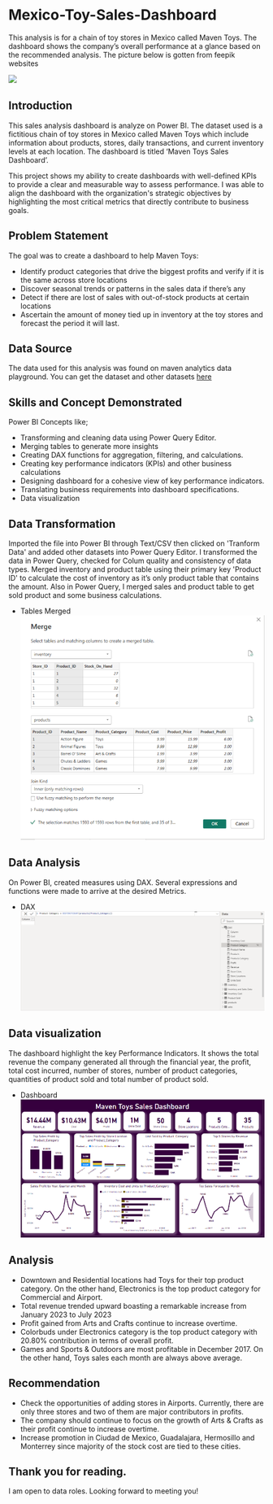 # Mexico-Toy-Sales-Dashboard
This analysis is for a chain of toy stores in Mexico called Maven Toys. The dashboard shows the company’s overall performance at a glance based on the recommended analysis. The picture below is gotten from feepik websites

![](man-using-digital-tablet.jpg)

## Introduction
This sales analysis dashboard is analyze on Power BI. The dataset used is a fictitious chain of toy stores in Mexico called Maven Toys which include information about products, stores, daily transactions, and current inventory levels at each location. The dashboard is titled ‘Maven Toys Sales Dashboard’.

This project shows my ability to create dashboards with well-defined KPIs to provide a clear and measurable way to assess performance. I was able to align the dashboard with the organization's strategic objectives by highlighting the most critical metrics that directly contribute to business goals.

## Problem Statement
The goal was to create a dashboard to help Maven Toys:
* Identify product categories that drive the biggest profits and verify if it is the same across store locations
* Discover seasonal trends or patterns in the sales data if there’s any
* Detect if there are lost of sales with out-of-stock products at certain locations
* Ascertain the amount of money tied up in inventory at the toy stores and forecast the period it will last.

## Data Source
The data used for this analysis was found on maven analytics data playground. You can get the dataset and other datasets [here](https://www.mavenanalytics.io/data-playground?page=6&pageSize=5)

## Skills and Concept Demonstrated
Power BI Concepts like;
* Transforming and cleaning data using Power Query Editor.
* Merging tables to generate more insights
* Creating DAX functions for aggregation, filtering, and calculations.
* Creating key performance indicators (KPIs) and other business calculations
* Designing dashboard for a cohesive view of key performance indicators.
* Translating business requirements into dashboard specifications.
* Data visualization

## Data Transformation
Imported the file into Power BI through Text/CSV then clicked on 'Tranform Data' and added other datasets into Power Query Editor.
I transformed the data in Power Query, checked for Colum quality and consistency of data types.
Merged inventory and product table using their primary key 'Product ID' to calculate the cost of inventory as it’s only product table that contains the amount.
Also in Power Query, I merged sales and product table to get sold product and some business calculations.
* Tables Merged
![](tablesMerged.PNG)


## Data Analysis 
On Power BI, created measures using DAX. Several expressions and functions were made to arrive at the desired Metrics.
* DAX
![](toyDAX.PNG)


## Data visualization
The dashboard highlight the key Performance Indicators. It shows the total revenue the company generated all through the financial year, the profit, total cost incurred, number of stores, number of product categories, quantities of product sold and total number of product sold.

* Dashboard
![](toyDashboard.PNG)

## Analysis 
* Downtown and Residential locations had Toys for their top product category. On the other hand, Electronics is the top product category for Commercial and Airport.
* Total revenue trended upward boasting a remarkable increase from January 2023 to July 2023
* Profit gained from Arts and Crafts continue to increase overtime.
* Colorbuds under Electronics category is the top product category with 20.80% contribution in terms of overall profit. 
* Games and Sports & Outdoors are most profitable in December 2017. On the other hand, Toys sales each month are always above average.

## Recommendation
* Check the opportunities of adding stores in Airports. Currently, there are only three stores and two of them are major contributors in profits.
* The company should continue to focus on the growth of Arts & Crafts as their profit continue to increase overtime.
* Increase promotion in Ciudad de Mexico, Guadalajara, Hermosillo and Monterrey since majority of the stock cost are tied to these cities.

## Thank you for reading.
I am open to data roles.
Looking forward to meeting you!
